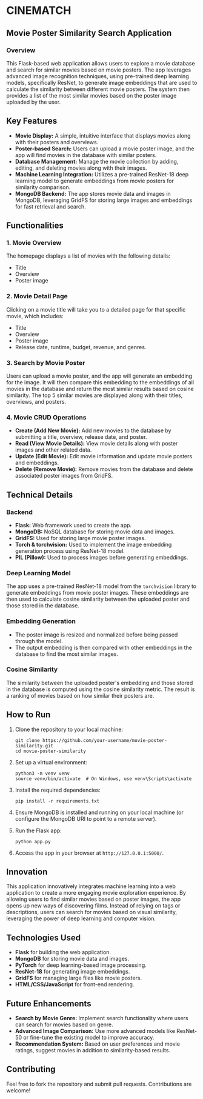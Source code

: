 # CINEMATCH

## Movie Poster Similarity Search Application

### Overview

This Flask-based web application allows users to explore a movie database and search for similar movies based on movie posters. The app leverages advanced image recognition techniques, using pre-trained deep learning models, specifically ResNet, to generate image embeddings that are used to calculate the similarity between different movie posters. The system then provides a list of the most similar movies based on the poster image uploaded by the user.

## Key Features

- **Movie Display:** A simple, intuitive interface that displays movies along with their posters and overviews.
- **Poster-based Search:** Users can upload a movie poster image, and the app will find movies in the database with similar posters.
- **Database Management:** Manage the movie collection by adding, editing, and deleting movies along with their images.
- **Machine Learning Integration:** Utilizes a pre-trained ResNet-18 deep learning model to generate embeddings from movie posters for similarity comparison.
- **MongoDB Backend:** The app stores movie data and images in MongoDB, leveraging GridFS for storing large images and embeddings for fast retrieval and search.

## Functionalities

### 1. **Movie Overview**
The homepage displays a list of movies with the following details:
- Title
- Overview
- Poster image

### 2. **Movie Detail Page**
Clicking on a movie title will take you to a detailed page for that specific movie, which includes:
- Title
- Overview
- Poster image
- Release date, runtime, budget, revenue, and genres.

### 3. **Search by Movie Poster**
Users can upload a movie poster, and the app will generate an embedding for the image. It will then compare this embedding to the embeddings of all movies in the database and return the most similar results based on cosine similarity. The top 5 similar movies are displayed along with their titles, overviews, and posters.

### 4. **Movie CRUD Operations**
- **Create (Add New Movie):** Add new movies to the database by submitting a title, overview, release date, and poster.
- **Read (View Movie Details):** View movie details along with poster images and other related data.
- **Update (Edit Movie):** Edit movie information and update movie posters and embeddings.
- **Delete (Remove Movie):** Remove movies from the database and delete associated poster images from GridFS.

## Technical Details

### Backend
- **Flask:** Web framework used to create the app.
- **MongoDB:** NoSQL database for storing movie data and images.
- **GridFS:** Used for storing large movie poster images.
- **Torch & torchvision:** Used to implement the image embedding generation process using ResNet-18 model.
- **PIL (Pillow):** Used to process images before generating embeddings.
  
### Deep Learning Model
The app uses a pre-trained ResNet-18 model from the `torchvision` library to generate embeddings from movie poster images. These embeddings are then used to calculate cosine similarity between the uploaded poster and those stored in the database.

### Embedding Generation
- The poster image is resized and normalized before being passed through the model.
- The output embedding is then compared with other embeddings in the database to find the most similar images.

### Cosine Similarity
The similarity between the uploaded poster's embedding and those stored in the database is computed using the cosine similarity metric. The result is a ranking of movies based on how similar their posters are.

## How to Run

1. Clone the repository to your local machine:
   ```
   git clone https://github.com/your-username/movie-poster-similarity.git
   cd movie-poster-similarity
   ```

2. Set up a virtual environment:
   ```
   python3 -m venv venv
   source venv/bin/activate  # On Windows, use venv\Scripts\activate
   ```

3. Install the required dependencies:
   ```
   pip install -r requirements.txt
   ```

4. Ensure MongoDB is installed and running on your local machine (or configure the MongoDB URI to point to a remote server).

5. Run the Flask app:
   ```
   python app.py
   ```

6. Access the app in your browser at `http://127.0.0.1:5000/`.

## Innovation

This application innovatively integrates machine learning into a web application to create a more engaging movie exploration experience. By allowing users to find similar movies based on poster images, the app opens up new ways of discovering films. Instead of relying on tags or descriptions, users can search for movies based on visual similarity, leveraging the power of deep learning and computer vision.

## Technologies Used

- **Flask** for building the web application.
- **MongoDB** for storing movie data and images.
- **PyTorch** for deep learning-based image processing.
- **ResNet-18** for generating image embeddings.
- **GridFS** for managing large files like movie posters.
- **HTML/CSS/JavaScript** for front-end rendering.

## Future Enhancements

- **Search by Movie Genre:** Implement search functionality where users can search for movies based on genre.
- **Advanced Image Comparison:** Use more advanced models like ResNet-50 or fine-tune the existing model to improve accuracy.
- **Recommendation System:** Based on user preferences and movie ratings, suggest movies in addition to similarity-based results.
  
## Contributing

Feel free to fork the repository and submit pull requests. Contributions are welcome!
